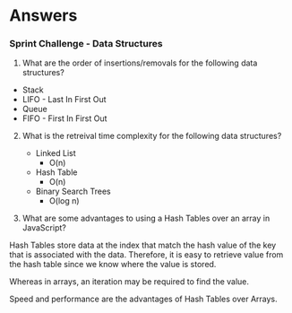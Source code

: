 # Answers
### Sprint Challenge - Data Structures

1. What are the order of insertions/removals for the following data structures?
- Stack
 - LIFO - Last In First Out
- Queue
 - FIFO - First In First Out

2. What is the retreival time complexity for the following data structures?
   - Linked List
     - O(n)
   - Hash Table
     - O(n)
   - Binary Search Trees
     - O(log n)

3. What are some advantages to using a Hash Tables over an array in JavaScript?

 Hash Tables store data at the index that match the hash value of the key that is associated with the data. Therefore, it is easy to retrieve value from the hash table since we know where the value is stored.

 Whereas in arrays, an iteration may be required to find the value.

 Speed and performance are the advantages of Hash Tables over Arrays.